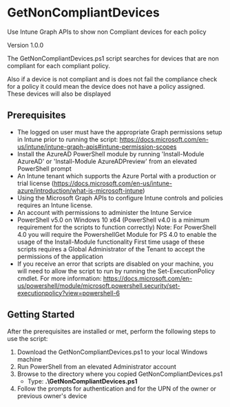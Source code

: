 # GetNonCompliantDevices
Use Intune Graph APIs to show non Compliant devices for each policy

Version 1.0.0

The GetNonCompliantDevices.ps1 script searches for devices that are non compliant for each compliant policy. 

Also if a device is not compliant and is does not fail the compliance check for a policy it could mean the device does not have a policy assigned. These devices will also be displayed

## Prerequisites
* The logged on user must have the appropriate Graph permissions setup in Intune prior to running the script: https://docs.microsoft.com/en-us/intune/intune-graph-apis#intune-permission-scopes
* Install the AzureAD PowerShell module by running 'Install-Module AzureAD' or 'Install-Module AzureADPreview' from an elevated PowerShell prompt
* An Intune tenant which supports the Azure Portal with a production or trial license (https://docs.microsoft.com/en-us/intune-azure/introduction/what-is-microsoft-intune)
* Using the Microsoft Graph APIs to configure Intune controls and policies requires an Intune license.
* An account with permissions to administer the Intune Service
* PowerShell v5.0 on Windows 10 x64 (PowerShell v4.0 is a minimum requirement for the scripts to function correctly)
Note: For PowerShell 4.0 you will require the PowershellGet Module for PS 4.0 to enable the usage of the Install-Module functionality
First time usage of these scripts requires a Global Administrator of the Tenant to accept the permissions of the application
* If you receive an error that scripts are disabled on your machine, you will need to allow the script to run by running the Set-ExecutionPolicy cmdlet. For more information: https://docs.microsoft.com/en-us/powershell/module/microsoft.powershell.security/set-executionpolicy?view=powershell-6

## Getting Started
After the prerequisites are installed or met, perform the following steps to use the script:
1. Download the GetNonCompliantDevices.ps1 to your local Windows machine
1. Run PowerShell from an elevated Administrator account
1. Browse to the directory where you copied GetNonCompliantDevices.ps1
   * Type: **.\GetNonCompliantDevices.ps1**
1. Follow the prompts for authentication and for the UPN of the owner or previous owner's device
